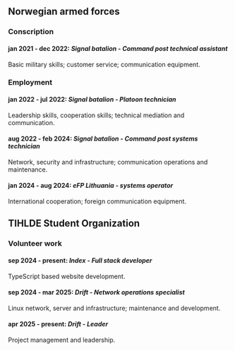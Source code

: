 ## Norwegian armed forces

### Conscription

#### **jan 2021 - dec 2022:** _Signal batalion - Command post technical assistant_

Basic military skills; customer service; communication equipment.

### Employment

#### **jan 2022 - jul 2022:** _Signal batalion - Platoon technician_

Leadership skills, cooperation skills; technical mediation and communication.

#### **aug 2022 - feb 2024:** _Signal batalion - Command post systems technician_

Network, security and infrastructure; communication operations and maintenance.

#### **jan 2024 - aug 2024:** _eFP Lithuania - systems operator_

International cooperation; foreign communication equipment.

## TIHLDE Student Organization

### Volunteer work

#### **sep 2024 - present:** _Index - Full stack developer_

TypeScript based website development.

#### **sep 2024 - mar 2025:** _Drift - Network operations specialist_

Linux network, server and infrastructure; maintenance and development.

#### **apr 2025 - present:** _Drift - Leader_

Project management and leadership.
